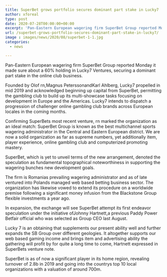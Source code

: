 ```yaml
---
title: SuperBet grows portfolio secures dominant part stake in Lucky7
author: xforeal 
type: post
date: 2020-07-28T00:00:00+00:00
excerpt: 'Pan-Eastern European wagering firm SuperBet Group reported Monday it made sure about a 60&amp;percnt; holding in Lucky7 Ventures, securing a dominant part stake in the online club business '
url: /superbet-grows-portfolio-secures-dominant-part-stake-in-lucky7/
image : images/news/2020/08/superbet-1-1.jpg
categories:
  - news

---
```

Pan-Eastern European wagering firm SuperBet Group reported Monday it made sure about a 60&percnt; holding in Lucky7 Ventures, securing a dominant part stake in the online club business. 

Founded by Olof rn,Magnus PeterssonandKarl Ahlberg, Lucky7 propelled in mid 2019 and acknowledged beginning up capital from SuperBet, permitting the gambling club to build up its multi-showcase tasks focusing on development in Europe and the Americas. Lucky7 intends to dispatch a progression of challenger online gambling club brands across European locales in the coming months. 

Confirming SuperBets most recent venture, rn marked the organization as an ideal match: SuperBet Group is known as the best multichannel sports wagering administrator in the Central and Eastern European district. We are now a solid organization as far as supreme numbers, yet additionally item, player experience, online gambling club and computerized promoting mastery. 

SuperBet, which is yet to unveil terms of the new arrangement, denoted the speculation as fundamental topographical noteworthiness in supporting the wagering bunches new development goals. 

The firm is Romanias prevailing wagering administrator and as of late ventured into Polands managed web based betting business sector. The organization has likewise vowed to extend its procedure on a worldwide premise following a significant money infusion from the Blackstone Group flexible investments a year ago. 

In expansion, the exchange will see SuperBet attempt its first endeavor speculation under the initiative ofJohnny Hartnett,a previous Paddy Power Betfair official who was selected as Group CEO last August. 

Lucky 7 is an obtaining that supplements our present ability well and further expands the SB Group over different geologies. It altogether supports our web based gaming income and brings item and advertising ability the gathering will profit by for quite a long time to come, Hartnett expressed in SuperBets venture note. 

SuperBet is as of now a significant player in its home region, revealing turnover of 2.8b in 2019 and going into the countrys top 10 local organizations with a valuation of around 700m.